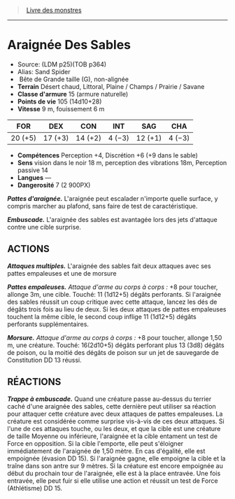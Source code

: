 ﻿> [Livre des monstres](tome_of_beasts.md)

---

# Araignée Des Sables

- Source: (LDM p25)(TOB p364)
- Alias: Sand Spider
-  Bête de Grande taille (G), non-alignée
- **Terrain** Désert chaud, Littoral, Plaine / Champs / Prairie / Savane
- **Classe d'armure** 15 (armure naturelle)
- **Points de vie** 105 (14d10+28)
- **Vitesse** 9 m, fouissement 6 m

|FOR|DEX|CON|INT|SAG|CHA|
|---|---|---|---|---|---|
|20 (+5)|17 (+3)|14 (+2)|4 (−3)|12 (+1)|4 (−3)|

- **Compétences** Perception +4, Discrétion +6 (+9 dans le sable)
- **Sens** vision dans le noir 18 m, perception des vibrations 18m, Perception passive 14
- **Langues** —
- **Dangerosité** 7 (2 900PX)

**_Pattes d'araignée._** L'araignée peut escalader n'importe quelle surface, y compris marcher au plafond, sans faire de test de caractéristique.

**_Embuscade._** L'araignée des sables est avantagée lors des jets d'attaque contre une cible surprise.

## ACTIONS

**_Attaques multiples._** L'araignée des sables fait deux attaques avec ses pattes empaleuses et une de morsure

**_Pattes empaleuses._** _Attaque d'arme au corps à corps :_ +8 pour toucher, allonge 3m, une cible. Touché: 11 (1d12+5) dégâts perforants. Si l'araignée des sables réussit un coup critique avec cette attaque, lancez les dés de dégâts trois fois au lieu de deux. Si les deux attaques de pattes empaleuses touchent la même cible, le second coup inflige 11 (1d12+5) dégâts perforants supplémentaires.

**_Morsure._** _Attaque d'arme au corps à corps :_ +8 pour toucher, allonge 1,50 m, une créature. Touché: 16(2d10+5) dégâts perforant plus 13 (3d8) dégâts de poison, ou la moitié des dégâts de poison sur un jet de sauvegarde de Constitution DD 13 réussi.

## RÉACTIONS

**_Trappe à embuscade._** Quand une créature passe au-dessus du terrier caché d'une araignée des sables, cette dernière peut utiliser sa réaction pour attaquer cette créature avec deux attaques de pattes empaleuses. La créature est considérée comme surprise vis-à-vis de ces deux attaques. Si l'une de ces attaques touche, ou les deux, et que la cible est une créature de taille Moyenne ou inférieure, l'araignée et la cible entament un test de Force en opposition. Si la cible l'emporte, elle peut s'éloigner immédiatement de l'araignée de 1,50 mètre. En cas d'égalité, elle est empoignée (évasion DD 15). Si l'araignée gagne, elle empoigne la cible et la traîne dans son antre sur 9 mètres. Si la créature est encore empoignée au début du prochain tour de l'araignée, elle est à la place entravée. Une fois entravée, elle peut fuir si elle utilise une action et réussit un test de Force (Athlétisme) DD 15.

